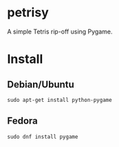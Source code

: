 petrisy
===
A simple Tetris rip-off using Pygame.

# Install

## Debian/Ubuntu
```
sudo apt-get install python-pygame
```
## Fedora
```
sudo dnf install pygame
```

